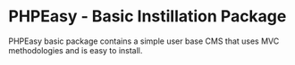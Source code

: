 # PHPEasy - Basic Instillation Package
PHPEasy basic package contains a simple user base CMS that uses MVC methodologies and is easy to install.

